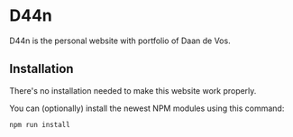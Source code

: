 # D44n

D44n is the personal website with portfolio of Daan de Vos.

## Installation
There's no installation needed to make this website work properly.

You can (optionally) install the newest NPM modules using this command:
```
npm run install
```
